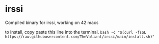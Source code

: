 # irssi
Compiled binary for irssi, working on 42 macs

to install, copy paste this line into the terminal.
```bash -c "$(curl -fsSL https://raw.githubusercontent.com/TheValiant/irssi/main/install.sh)"```